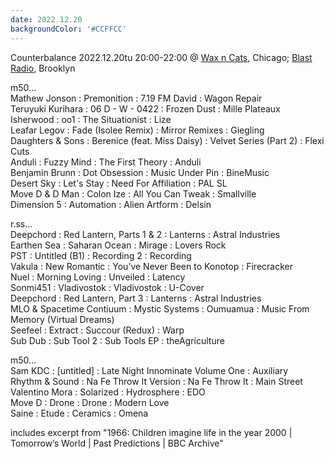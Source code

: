 ```yaml
---
date: 2022.12.20
backgroundColor: '#CCFFCC'
---
```


Counterbalance 2022.12.20tu 20:00-22:00 @ [Wax n Cats](http://www.twitch.tv/waxncats/), Chicago; [Blast Radio](http://www.blastradio.com/waxncats/), Brooklyn  

m50...  
Mathew Jonson : Premonition : 7.19 FM David : Wagon Repair  
Teruyuki Kurihara : 06 D - W - 0422 : Frozen Dust : Mille Plateaux  
Isherwood : oo1 : The Situationist : Lize  
Leafar Legov : Fade (Isolee Remix) : Mirror Remixes : Giegling  
Daughters & Sons : Berenice (feat. Miss Daisy) : Velvet Series (Part 2) : Flexi Cuts  
Anduli : Fuzzy Mind : The First Theory : Anduli  
Benjamin Brunn : Dot Obsession : Music Under Pin : BineMusic  
Desert Sky : Let's Stay : Need For Affiliation : PAL SL  
Move D & D Man : Colon Ize : All You Can Tweak : Smallville  
Dimension 5 : Automation : Alien Artform : Delsin  

r.ss...  
Deepchord : Red Lantern, Parts 1 & 2 : Lanterns : Astral Industries  
Earthen Sea : Saharan Ocean : Mirage : Lovers Rock  
PST : Untitled (B1) : Recording 2 : Recording  
Vakula : New Romantic : You’ve Never Been to Konotop : Firecracker  
Nuel : Morning Loving : Unveiled : Latency  
Sonmi451 : Vladivostok : Vladivostok : U-Cover  
Deepchord : Red Lantern, Part 3 : Lanterns : Astral Industries  
MLO & Spacetime Contiuum : Mystic Systems : Oumuamua : Music From Memory (Virtual Dreams)  
Seefeel : Extract : Succour (Redux) : Warp  
Sub Dub : Sub Tool 2 : Sub Tools EP : theAgriculture  

m50...  
Sam KDC : \[untitled\] : Late Night Innominate Volume One : Auxiliary  
Rhythm & Sound : Na Fe Throw It Version : Na Fe Throw It : Main Street  
Valentino Mora : Solarized : Hydrosphere : EDO  
Move D : Drone : Drone : Modern Love  
Saine : Etude : Ceramics : Omena  

includes excerpt from "1966: Children imagine life in the year 2000 | Tomorrow’s World | Past Predictions | BBC Archive"